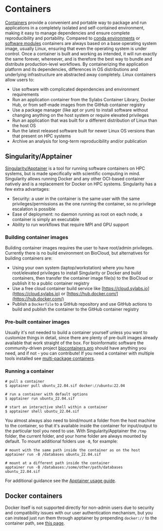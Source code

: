 # Containers
[Containers](https://www.docker.com/resources/what-container/) provide a convenient and portable way to package and run applications in a completely isolated and self-contained environment, making it easy to manage dependencies and ensure complete reproducibility and portability. Compared to [conda environments](conda.md) or [software modules](modules.md) containers are always based on a base operating system image, usually Linux, ensuring that even the operating system is under control. Once a container is built and working as intended, it will run exactly the same forever, whereever, and is therefore the best way to bundle and distribute production-level workflows. By containerizing the application platform and its dependencies, differences in OS distributions and underlying infrastructure are abstracted away completely. Linux containers allow users to:

 - Use software with complicated dependencies and environment requirements
 - Run an application container from the Sylabs Container Library, Docker Hub, or from self-made images from the GitHub container registry
 - Use a package manager (like apt or yum) to install software without changing anything on the host system or require elevated privileges
 - Run an application that was built for a different distribution of Linux than the host OS
 - Run the latest released software built for newer Linux OS versions than that present on HPC systems
 - Archive an analysis for long-term reproducibility and/or publication

## Singularity/Apptainer
[Singularity/Apptainer](https://apptainer.org/docs/user/main/index.html) is a tool for running software containers on HPC systems, but is made specifically with scientific computing in mind. Singularity allows running Docker and any other OCI-based container natively and is a replacement for Docker on HPC systems. Singularity has a few extra advantages:

 - Security: a user in the container is the same user with the same privileges/permissions as the one running the container, so no privilege escalation is possible
 - Ease of deployment: no daemon running as root on each node, a container is simply an executable
 - Ability to run workflows that require MPI and GPU support

### Building container images
Building container images requires the user to have root/admin privileges. Currently there is no build environment on BioCloud, but alternatives for building containers are:

 - Using your own system (laptop/workstation) where you have root/elevated privileges to install Singularity or Docker and build containers, then transfer the container image file(s) to the BioCloud or publish it to a public container registry
 - Use a free cloud container build service like [https://cloud.sylabs.io](https://cloud.sylabs.io) or [https://hub.docker.com/](https://hub.docker.com/)
 - Publish a `Dockerfile` to a GitHub repository and use GitHub actions to build and publish the container to the GitHub container registry

### Pre-built container images
Usually it's not needed to build a container yourself unless you want to customize things in detail, since there are plenty of pre-built images already available that work straight of the box. For bioinformatic software the community-driven project [biocontainers.pro](https://biocontainers.pro/) should have anything you need, and if not - you can contribute! If you need a container with multiple tools installed see [multi-package containers](https://github.com/BioContainers/multi-package-containers).

### Running a container
```
# pull a container
$ apptainer pull ubuntu_22.04.sif docker://ubuntu:22.04

# run a container with default options
$ apptainer run ubuntu_22.04.sif

# start an interactive shell within a container
$ apptainer shell ubuntu_22.04.sif
```

You almost always also need to bind/mount a folder from the host machine to the container, so that it's available inside the container for input/output to the particular tool you need to use. With Singularity/Apptainer the `/tmp` folder, the current folder, and your home folder are always mounted by default. To mount additional folders use `-B`, for example:
```
# mount with the same path inside the container as on the host
apptainer run -B /databases ubuntu_22.04.sif

# mount at a different path inside the container
apptainer run -B /databases:/some/other/path/databases ubuntu_22.04.sif
```

For additional guidance see the [Apptainer usage guide](https://apptainer.org/docs/user/main/index.html).

## Docker containers
Docker itself is not supported directly for non-admin users due to security and compatibility issues with our user authentication mechanism, but you can instead just run them through apptainer by prepending `docker://` to the container path, see [this page](https://apptainer.org/docs/user/main/docker_and_oci.html).
